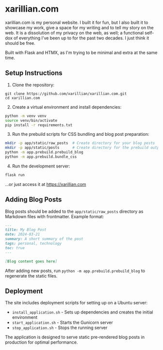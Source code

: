 # xarillian.com

xarillian.com is my personal website. I built it for fun, but I also built it to showcase my work, give a space for my
writing and to tell my story on the web. It is a dissolution of my privacy on the web, as well; a functional self-dox
of everything I've been up to for the past two decades. I just think it should be free.

Built with Flask and HTMX, as I'm trying to be minimal and extra at the same time.

## Setup Instructions
1. Clone the repository:

```
git clone https://github.com/xarillian/xarillian.com.git
cd xarillian.com
```

2. Create a virtual environment and install dependencies:

```bash
python -m venv venv
source venv/bin/activate
pip install -r requirements.txt
```

3. Run the prebuild scripts for CSS bundling and blog post preparation:

```bash
mkdir -p app/static/raw_posts  # Create directory for your blog posts
mkdir -p app/static/posts      # Create directory for the prebuild output
python -m app.prebuild.prebuild_blog
python -m app.prebuild.bundle_css
```

4. Run the development server:

```bash
flask run
```

...or just access it at https://xarillian.com

## Adding Blog Posts

Blog posts should be added to the `app/static/raw_posts` directory as Markdown files with frontmatter. Example format:

```markdown
---
title: My Blog Post
date: 2024-03-21
summary: A short summary of the post
tags: personal, technology
toc: true
---

[Blog content goes here]
```

After adding new posts, run `python -m app.prebuild.prebuild_blog` to regenerate the static files.

## Deployment

The site includes deployment scripts for setting up on a Ubuntu server:

- `install_application.sh` - Sets up dependencies and creates the initial environment
- `start_application.sh` - Starts the Gunicorn server
- `stop_application.sh` - Stops the running server

The application is designed to serve static pre-rendered blog posts in production for optimal performance.